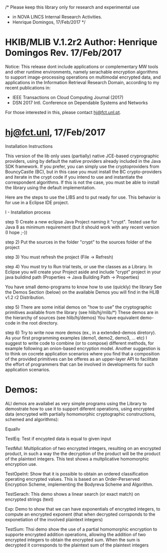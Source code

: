 /* Please keep this library only for research and experimental use
 * in NOVA LINCS Internal Research Activities.
 * Henrique Domingos, 17/Feb/2017
*/

HKIB/MLIB V.1.2r2
Author: Henrique Domingos
Rev. 17/Feb/2017
===============================
Notice:
This release dont include applications or complementary MW tools and
other runtime environments, namely serachable encryption algorithms to
support image-processing operations on multimodal encrypted data,
and applications in the Information Retrieval Research Domain,
according to my recent publications in:
- IEEE Transactions on Cloud Computing Journal (2017)
- DSN 2017 Intl. Conference on  Dependable Systems and Networks 

For those interested in this, please contact hj@fct.unl.pt.

hj@fct.unl, 17/Feb/2017
===============================

Installation Instructions

This version of the lib only uses (partially) native JCE-based
cryprographic providers, using by default the native providers
already included in the Java SDK framework. If you prefer,
you can simply use the cryptoproviders from BouncyCastle (BC), but
in this case you must install the BC crypto-providers and
iterate in the crypt code if you intend to use and instantiate
the correspondent algorithms.
If this is not the case, you must be able to install the library
using the default implementation.

Here are the steps to use the LIBS and to put ready for use.
This behavior is for use in a Eclipse IDE project.

I - Installation process

step 1) 
   Create a new eclipse Java Project naming it "crypt".
   Tested use for Java 8 as minimum requirement
   (but it should work with any recent version (I hope ;-))

step 2)
   Put the sources in the folder "crypt" to the sources folder of the project

step 3)
   You must refresh the project (File -> Refresh)

step 4)
   You must try to Run trial tests, or use the classes as a Library. 
   In Eclipse you will create your Project aside and include "crypt" 
   project in your java buildind path 
   (Properties -> Java Building Path -> Properties)

   You have small demo-programs to know how to use (quickly) the library
   See the Demos Section (below) on the available Demos you will find
   in the HLIB v1.2 r2 Distribution.
   

step 5)
   There are some initial demos on "how to use" the cryptographic primitives
   available from the library (see hlib/hj/mlib/*)
   These demos are in the hierarchy of sources (see hlib/hj/demos)
   You have equivalent demo-code in the root directory.

step 6)
   Try to write now more demos (ex., in a extended-demos diretory).
   As your first programming examples (demo1, demo2, demo3, ... etc) I
   suggest to write code to combine (or to compose) different methods,
   for example following an onion-based encryption model.
   Another suggestion is to think on cocrete application scenarios where
   you find that a composition of the provided primitives can be offeres
   as an upper-layer API to facilitate the effort of programmers that
   can be involved in developments for such application scenarios.



Demos:
=========
ALl demos are availabel as very simple programs using the Library
to demostrate how to use it to support diferent operations, using
encrypted data (encrypted with partially homomorphic cryptographic
constructions, schemed and algorithms):

EqualIv

TestEq:
Test if encypted data is equal to given input

TestMul:
Multiplication of two encrypted integers, resulting on
an encrypted product, in such a way the the decryption of the
product will be the product of the plaintext integers. This
test shows a multplicative homomorphic encryption use.

TestOpeInt:
Show that it is possible to obtain an ordered classification
operating encrypted values. This is based on an Order-Perserved
Encryption Scheme, implementing the Bodyreva Scheme and Algorithm.

TestSerach:
This demo shows a linear search (or exact match) on encrypted strings
(text)

Exp:
Demo to show that we can have exponentials of encrypted integers,
to compute an encrypted exponent (that when decrypted corrsponds
to the exponetiation of the involved plaintext integers)

TestSum:
Thsi demo show the use of a partial homomorphic encryption to
supporte encrypted addition operations, allowing the addition of
two encrypted integers to obtain the encrypted sum. When the sum is
decrypted it corresponds to the plaintext sum of the plaintext integers


